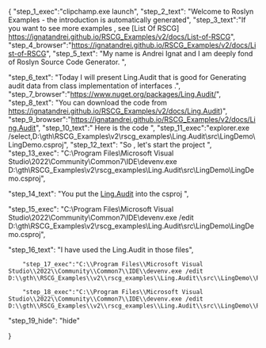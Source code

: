 {
    "step_1_exec":"clipchamp.exe launch",
    "step_2_text": "Welcome to Roslyn Examples - the introduction is automatically generated",
    "step_3_text":"If you want to see more examples , see  [List Of RSCG] https://ignatandrei.github.io/RSCG_Examples/v2/docs/List-of-RSCG",
    "step_4_browser":"https://ignatandrei.github.io/RSCG_Examples/v2/docs/List-of-RSCG",
    "step_5_text": "My name is Andrei Ignat and I am deeply fond of Roslyn Source Code Generator. ",

"step_6_text": "Today I will present Ling.Audit  that is good for Generating audit data from class implementation of interfaces .",
"step_7_browser":"https://www.nuget.org/packages/Ling.Audit/",
"step_8_text": "You can download the code from https://ignatandrei.github.io/RSCG_Examples/v2/docs/Ling.Audit)",
"step_9_browser":"https://ignatandrei.github.io/RSCG_Examples/v2/docs/Ling.Audit",
"step_10_text":" Here is the code ",
"step_11_exec":"explorer.exe /select,D:\\gth\\RSCG_Examples\\v2\\rscg_examples\\Ling.Audit\\src\\LingDemo\\LingDemo.csproj",
"step_12_text": "So , let's start the project ",
"step_13_exec": "C:\\Program Files\\Microsoft Visual Studio\\2022\\Community\\Common7\\IDE\\devenv.exe D:\\gth\\RSCG_Examples\\v2\\rscg_examples\\Ling.Audit\\src\\LingDemo\\LingDemo.csproj",

"step_14_text": "You put the  [Ling.Audit](https://www.nuget.org/packages/Ling.Audit/) into the csproj ",

"step_15_exec": "C:\\Program Files\\Microsoft Visual Studio\\2022\\Community\\Common7\\IDE\\devenv.exe /edit D:\\gth\\RSCG_Examples\\v2\\rscg_examples\\Ling.Audit\\src\\LingDemo\\LingDemo.csproj",

"step_16_text": "I have used the Ling.Audit in those files",


        "step_17_exec":"C:\\Program Files\\Microsoft Visual Studio\\2022\\Community\\Common7\\IDE\\devenv.exe /edit D:\\gth\\RSCG_Examples\\v2\\rscg_examples\\Ling.Audit\\src\\LingDemo\\Person.cs",
    
        "step_18_exec":"C:\\Program Files\\Microsoft Visual Studio\\2022\\Community\\Common7\\IDE\\devenv.exe /edit D:\\gth\\RSCG_Examples\\v2\\rscg_examples\\Ling.Audit\\src\\LingDemo\\Program.cs",
    
"step_19_hide": "hide"


}